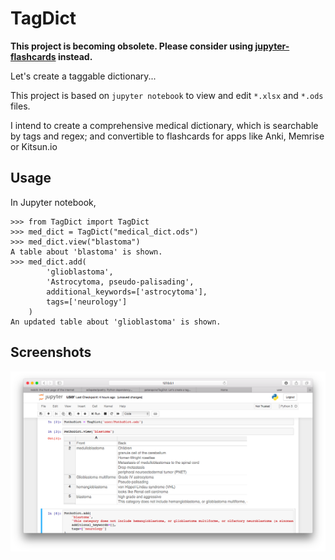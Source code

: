 # TagDict

**This project is becoming obsolete. Please consider using [jupyter-flashcards](https://github.com/patarapolw/jupyter-flashcards) instead.**

Let's create a taggable dictionary...

This project is based on `jupyter notebook` to view and edit `*.xlsx` and `*.ods` files.

I intend to create a comprehensive medical dictionary, which is searchable by tags and regex; and convertible to flashcards for apps like Anki, Memrise or Kitsun.io

## Usage

In Jupyter notebook,

```pydocstring
>>> from TagDict import TagDict
>>> med_dict = TagDict("medical_dict.ods")
>>> med_dict.view("blastoma")
A table about 'blastoma' is shown.
>>> med_dict.add(
        'glioblastoma',
        'Astrocytoma, pseudo-palisading',
        additional_keywords=['astrocytoma'],
        tags=['neurology']
    )
An updated table about 'glioblastoma' is shown.
```

## Screenshots

<img src="https://raw.githubusercontent.com/patarapolw/TagDict/master/screenshots/0.png">
